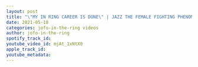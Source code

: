 ```yaml
---
layout: post
title: "\"MY IN RING CAREER IS DONE\" | JAZZ THE FEMALE FIGHTING PHENOM INTERVIEW | JOFO IN THE RING #55"
date: 2021-05-18
categories: jofo-in-the-ring videos
author: jofo-in-the-ring
spotify_track_id: 
youtube_video_id: mjAt_1xNtX0
apple_track_id: 
youtube_metadata: 
---
```

